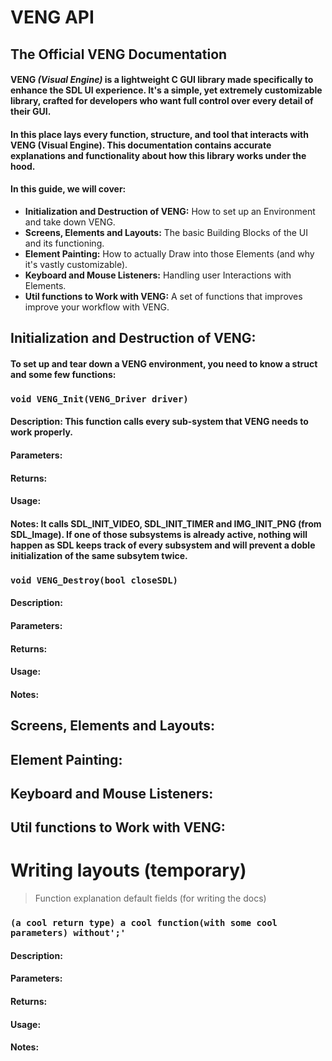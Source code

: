# VENG API
## The Official VENG Documentation
#### VENG *(Visual Engine)* is a **lightweight C GUI** library made specifically to enhance the SDL UI experience. It's a **simple**, yet **extremely customizable** library, crafted for developers who want **full control** over every detail of their GUI.

#### In this place lays every function, structure, and tool that interacts with VENG (Visual Engine). This documentation contains accurate explanations and functionality about how this library works under the hood. 

#### In this guide, we will cover:
* **Initialization and Destruction of VENG:** How to set up an Environment and take down VENG.
* **Screens, Elements and Layouts:** The basic Building Blocks of the UI and its functioning.
* **Element Painting:** How to actually Draw into those Elements (and why it's vastly customizable).
* **Keyboard and Mouse Listeners:** Handling user Interactions with Elements.
* **Util functions to Work with VENG:** A set of functions that improves improve your workflow with VENG.

## Initialization and Destruction of VENG:
#### To **set up** and **tear down** a **VENG** environment, you need to know a struct and some few functions:

### `void VENG_Init(VENG_Driver driver)`
#### **Description**: This function calls every sub-system that VENG needs to work properly.
#### **Parameters**: 
#### **Returns**: 
#### **Usage**: 
#### **Notes**: It calls SDL_INIT_VIDEO, SDL_INIT_TIMER and IMG_INIT_PNG (from SDL_Image). If one of those subsystems is already active, nothing will happen as SDL keeps track of every subsystem and will prevent a doble initialization of the same subsytem twice.

### `void VENG_Destroy(bool closeSDL)`
#### **Description**:
#### **Parameters**:
#### **Returns**:
#### **Usage**:
#### **Notes**:


## Screens, Elements and Layouts:

## Element Painting:

## Keyboard and Mouse Listeners:

## Util functions to Work with VENG:

# Writing layouts (temporary)
> Function explanation default fields (for writing the docs)
### `(a cool return type) a cool function(with some cool parameters) without';'`
#### **Description**:
#### **Parameters**:
#### **Returns**:
#### **Usage**:
#### **Notes**: